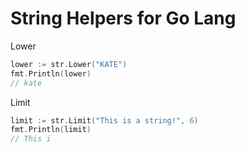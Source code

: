 # String Helpers for Go Lang

Lower

```go
lower := str.Lower("KATE")
fmt.Println(lower)
// kate
```

Limit

```go
limit := str.Limit("This is a string!", 6)
fmt.Println(limit)
// This i
```
